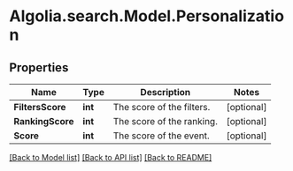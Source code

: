 # Algolia.search.Model.Personalization

## Properties

Name | Type | Description | Notes
------------ | ------------- | ------------- | -------------
**FiltersScore** | **int** | The score of the filters. | [optional] 
**RankingScore** | **int** | The score of the ranking. | [optional] 
**Score** | **int** | The score of the event. | [optional] 

[[Back to Model list]](../README.md#documentation-for-models) [[Back to API list]](../README.md#documentation-for-api-endpoints) [[Back to README]](../README.md)

